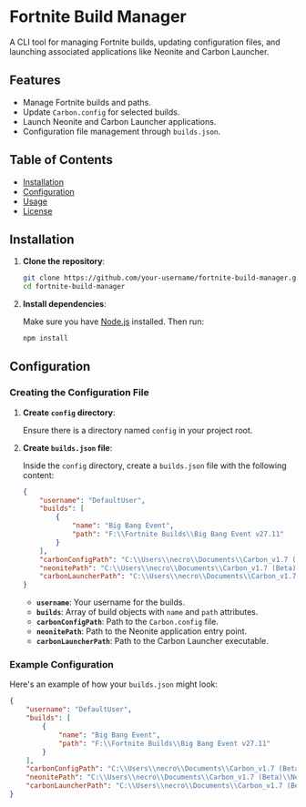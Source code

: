 # Fortnite Build Manager

A CLI tool for managing Fortnite builds, updating configuration files, and launching associated applications like Neonite and Carbon Launcher.

## Features

- Manage Fortnite builds and paths.
- Update `Carbon.config` for selected builds.
- Launch Neonite and Carbon Launcher applications.
- Configuration file management through `builds.json`.

## Table of Contents

- [Installation](#installation)
- [Configuration](#configuration)
- [Usage](#usage)
- [License](#license)

## Installation

1. **Clone the repository**:

    ```bash
    git clone https://github.com/your-username/fortnite-build-manager.git
    cd fortnite-build-manager
    ```

2. **Install dependencies**:

    Make sure you have [Node.js](https://nodejs.org/) installed. Then run:

    ```bash
    npm install
    ```

## Configuration

### Creating the Configuration File

1. **Create `config` directory**:

    Ensure there is a directory named `config` in your project root.

2. **Create `builds.json` file**:

    Inside the `config` directory, create a `builds.json` file with the following content:

    ```json
    {
        "username": "DefaultUser",
        "builds": [
            {
                "name": "Big Bang Event",
                "path": "F:\\Fortnite Builds\\Big Bang Event v27.11"
            }
        ],
        "carbonConfigPath": "C:\\Users\\necro\\Documents\\Carbon_v1.7 (Beta)\\Carbon.config",
        "neonitePath": "C:\\Users\\necro\\Documents\\Carbon_v1.7 (Beta)\\Neonite-main\\app.js",
        "carbonLauncherPath": "C:\\Users\\necro\\Documents\\Carbon_v1.7 (Beta)\\CarbonLauncher.exe"
    }
    ```

    - **`username`**: Your username for the builds.
    - **`builds`**: Array of build objects with `name` and `path` attributes.
    - **`carbonConfigPath`**: Path to the `Carbon.config` file.
    - **`neonitePath`**: Path to the Neonite application entry point.
    - **`carbonLauncherPath`**: Path to the Carbon Launcher executable.

### Example Configuration

Here's an example of how your `builds.json` might look:

```json
{
    "username": "DefaultUser",
    "builds": [
        {
            "name": "Big Bang Event",
            "path": "F:\\Fortnite Builds\\Big Bang Event v27.11"
        }
    ],
    "carbonConfigPath": "C:\\Users\\necro\\Documents\\Carbon_v1.7 (Beta)\\Carbon.config",
    "neonitePath": "C:\\Users\\necro\\Documents\\Carbon_v1.7 (Beta)\\Neonite-main\\app.js",
    "carbonLauncherPath": "C:\\Users\\necro\\Documents\\Carbon_v1.7 (Beta)\\CarbonLauncher.exe"
}
